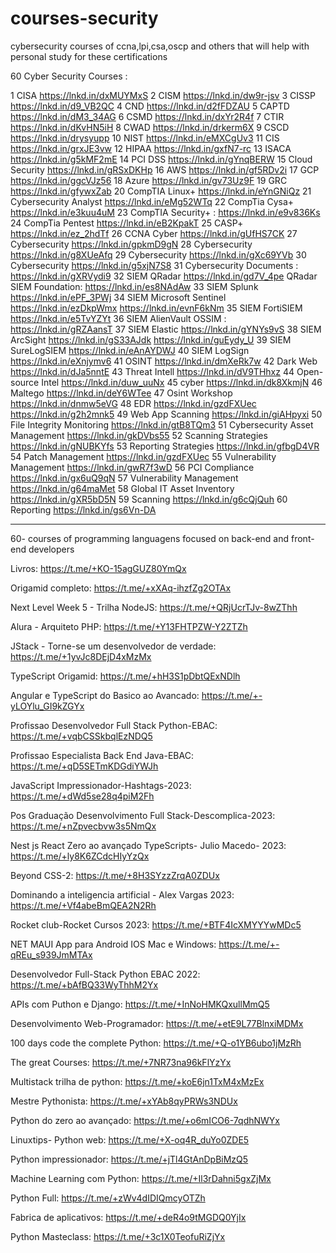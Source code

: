 # courses-security
cybersecurity courses of ccna,lpi,csa,oscp and others that will help with personal study for these certifications


60 Cyber Security Courses :

1 CISA https://lnkd.in/dxMUYMxS
2 CISM https://lnkd.in/dw9r-jsv
3 CISSP https://lnkd.in/d9_VB2QC
4 CND https://lnkd.in/d2fFDZAU
5 CAPTD https://lnkd.in/dM3_34AG
6 CSMD https://lnkd.in/dxYr2R4f
7 CTIR https://lnkd.in/dKvHN5iH
8 CWAD https://lnkd.in/drkerm6X
9 CSCD https://lnkd.in/drysyupp
10 NIST https://lnkd.in/eMXCgUv3
11 CIS https://lnkd.in/grxJE3vw
12 HIPAA https://lnkd.in/gxfN7-rc
13 ISACA https://lnkd.in/g5kMF2mE
14 PCI DSS https://lnkd.in/gYnqBERW
15 Cloud Security https://lnkd.in/gRSxDKHp
16 AWS https://lnkd.in/gf5RDv2i
17 GCP https://lnkd.in/ggcVJz56
18 Azure https://lnkd.in/gv73Uz9F
19 GRC https://lnkd.in/gfywxZab
20 CompTIA Linux+ https://lnkd.in/eYnGNiQz
21 Cybersecurity Analyst https://lnkd.in/eMg52WTq
22 CompTia Cysa+ https://lnkd.in/e3kuu4uM
23 CompTIA Security+ : https://lnkd.in/e9v836Ks
24 CompTia Pentest https://lnkd.in/eB2KpakT
25 CASP+ https://lnkd.in/ez_2hdTf
26 CCNA Cyber https://lnkd.in/gUfHS7CK
27 Cybersecurity https://lnkd.in/gpkmD9gN
28 Cybersecurity https://lnkd.in/g8XUeAfq
29 Cybersecurity https://lnkd.in/gXc69YVb
30 Cybersecurity https://lnkd.in/g5xjN7S8
31 Cybersecurity Documents : https://lnkd.in/gXRVydi9
32 SIEM QRadar https://lnkd.in/gd7V_4pe
QRadar SIEM Foundation: https://lnkd.in/es8NAdAw
33 SIEM Splunk https://lnkd.in/ePF_3PWj
34 SIEM Microsoft Sentinel https://lnkd.in/ezDkpWmx
https://lnkd.in/evnF6kNm
35 SIEM FortiSIEM https://lnkd.in/e5TvYZYt
36 SIEM AlienVault OSSIM : https://lnkd.in/gRZAansT
37 SIEM Elastic https://lnkd.in/gYNYs9vS
38 SIEM ArcSight
https://lnkd.in/gS33AJdk
https://lnkd.in/guEydy_U
39 SIEM SureLogSIEM https://lnkd.in/eAnAYDWJ
40 SIEM LogSign https://lnkd.in/eXnjymv6
41 OSINT https://lnkd.in/dmXeRk7w
42 Dark Web https://lnkd.in/dJa5nntE
43 Threat Intell https://lnkd.in/dV9THhxz
44 Open-source Intel https://lnkd.in/duw_uuNx
45 cyber https://lnkd.in/dk8XkmjN
46 Maltego https://lnkd.in/deY6WTee
47 Osint Workshop https://lnkd.in/dnmw5eVG
48 EDR https://lnkd.in/gzdFXUec
https://lnkd.in/g2h2mnk5
49 Web App Scanning https://lnkd.in/giAHpyxi
50 File Integrity Monitoring https://lnkd.in/gtB8TQm3
51 Cybersecurity Asset Management https://lnkd.in/gkDVbs55
52 Scanning Strategies https://lnkd.in/gNUBKYfs
53 Reporting Strategies https://lnkd.in/gfbgD4VR
54 Patch Management https://lnkd.in/gzdFXUec
55 Vulnerability Management https://lnkd.in/gwR7f3wD
56 PCI Compliance https://lnkd.in/gx6uQ9qN
57 Vulnerability Management https://lnkd.in/g64maMet
58 Global IT Asset Inventory https://lnkd.in/gXR5bD5N
59 Scanning https://lnkd.in/g6cQjQuh
60 Reporting https://lnkd.in/gs6Vn-DA



---------------------------------------------------------------------------------------------------------------------------------------------------------------------------

60- courses of programming languagens focused on back-end and front-end developers

Livros: https://t.me/+KO-15agGUZ80YmQx

Origamid completo: https://t.me/+xXAq-ihzfZg2OTAx

Next Level Week 5 - Trilha NodeJS: https://t.me/+QRjUcrTJv-8wZThh

Alura - Arquiteto PHP: https://t.me/+Y13FHTPZW-Y2ZTZh

JStack - Torne-se um desenvolvedor de verdade: https://t.me/+1yvJc8DEjD4xMzMx

TypeScript Origamid: https://t.me/+hH3S1pDbtQExNDlh

Angular e TypeScript do Basico ao Avancado: https://t.me/+-yLOYlu_GI9kZGYx

Profissao Desenvolvedor Full Stack Python-EBAC: https://t.me/+vqbCSSkbqlEzNDQ5

Profissao Especialista Back End Java-EBAC: https://t.me/+qD5SETmKDGdiYWJh

JavaScript Impressionador-Hashtags-2023: https://t.me/+dWd5se28q4piM2Fh

Pos Graduação Desenvolvimento Full Stack-Descomplica-2023: https://t.me/+nZpvecbvw3s5NmQx

Nest js React Zero ao avançado TypeScripts- Julio Macedo- 2023: https://t.me/+ly8K6ZCdcHIyYzQx

Beyond CSS-2: https://t.me/+8H3SYzzZrqA0ZDUx

Dominando a inteligencia artificial - Alex Vargas 2023: https://t.me/+Vf4abeBmQEA2N2Rh

Rocket club-Rocket Cursos 2023: https://t.me/+BTF4IcXMYYYwMDc5

NET MAUI App para Android IOS Mac e Windows: https://t.me/+-qREu_s939JmMTAx

Desenvolvedor Full-Stack Python EBAC 2022: https://t.me/+bAfBQ33WyThhM2Yx

APIs com Puthon e Django: https://t.me/+InNoHMKQxullMmQ5

Desenvolvimento Web-Programador: https://t.me/+etE9L77BlnxiMDMx

100 days code the complete Python: https://t.me/+Q-o1YB6ubo1jMzRh

The great Courses: https://t.me/+7NR73na96kFlYzYx

Multistack trilha de python: https://t.me/+koE6jn1TxM4xMzEx

Mestre Pythonista: https://t.me/+xYAb8qyPRWs3NDUx

Python do zero ao avançado: https://t.me/+o6mICO6-7qdhNWYx

Linuxtips- Python web: https://t.me/+X-oq4R_duYo0ZDE5

Python impressionador: https://t.me/+jTl4GtAnDpBiMzQ5

Machine Learning com Python: https://t.me/+Il3rDahni5gxZjMx

Python Full: https://t.me/+zWv4dIDIQmcyOTZh

Fabrica de aplicativos: https://t.me/+deR4o9tMGDQ0YjIx

Python Masteclass: https://t.me/+3c1X0TeofuRiZjYx
